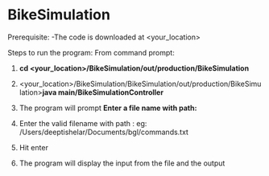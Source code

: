 # BikeSimulation
Prerequisite:
-The code is downloaded at <your_location>

Steps to run the program:
From command prompt:
1. **cd <your_location>/BikeSimulation/out/production/BikeSimulation**

2. <your_location>/BikeSimulation/BikeSimulation/out/production/BikeSimulation>**java main/BikeSimulationController**

3. The program will prompt **Enter a file name with path:**

4. Enter the valid filename with path : eg: /Users/deeptishelar/Documents/bgl/commands.txt

5. Hit enter

6. The program will display the input from the file and the output


